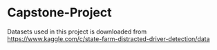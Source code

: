 # Capstone-Project
Datasets used in this project is downloaded from https://www.kaggle.com/c/state-farm-distracted-driver-detection/data
